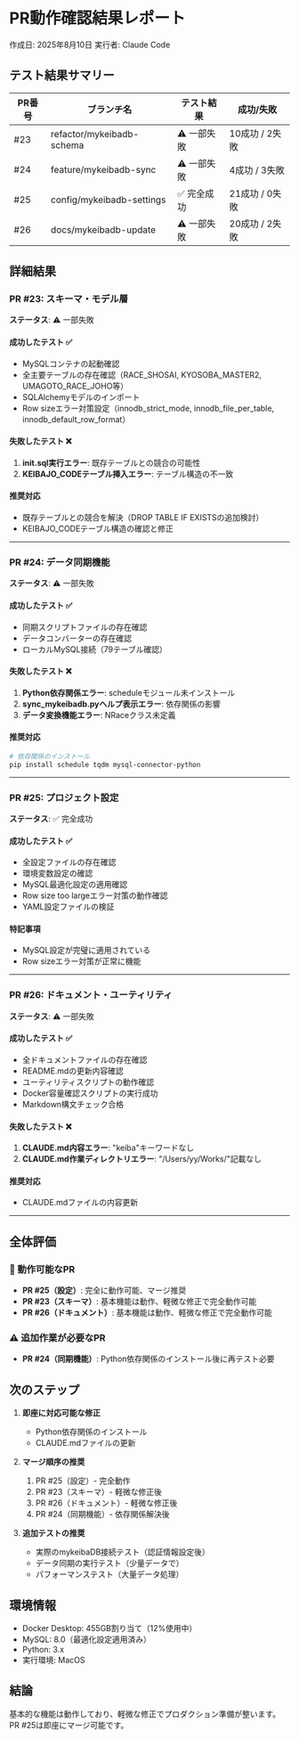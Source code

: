 # PR動作確認結果レポート

作成日: 2025年8月10日
実行者: Claude Code

## テスト結果サマリー

| PR番号 | ブランチ名 | テスト結果 | 成功/失敗 |
|--------|------------|------------|-----------|
| #23 | refactor/mykeibadb-schema | ⚠️ 一部失敗 | 10成功 / 2失敗 |
| #24 | feature/mykeibadb-sync | ⚠️ 一部失敗 | 4成功 / 3失敗 |
| #25 | config/mykeibadb-settings | ✅ 完全成功 | 21成功 / 0失敗 |
| #26 | docs/mykeibadb-update | ⚠️ 一部失敗 | 20成功 / 2失敗 |

## 詳細結果

### PR #23: スキーマ・モデル層
**ステータス**: ⚠️ 一部失敗

#### 成功したテスト ✅
- MySQLコンテナの起動確認
- 全主要テーブルの存在確認（RACE_SHOSAI, KYOSOBA_MASTER2, UMAGOTO_RACE_JOHO等）
- SQLAlchemyモデルのインポート
- Row sizeエラー対策設定（innodb_strict_mode, innodb_file_per_table, innodb_default_row_format）

#### 失敗したテスト ❌
1. **init.sql実行エラー**: 既存テーブルとの競合の可能性
2. **KEIBAJO_CODEテーブル挿入エラー**: テーブル構造の不一致

#### 推奨対応
- 既存テーブルとの競合を解決（DROP TABLE IF EXISTSの追加検討）
- KEIBAJO_CODEテーブル構造の確認と修正

---

### PR #24: データ同期機能
**ステータス**: ⚠️ 一部失敗

#### 成功したテスト ✅
- 同期スクリプトファイルの存在確認
- データコンバーターの存在確認
- ローカルMySQL接続（79テーブル確認）

#### 失敗したテスト ❌
1. **Python依存関係エラー**: scheduleモジュール未インストール
2. **sync_mykeibadb.pyヘルプ表示エラー**: 依存関係の影響
3. **データ変換機能エラー**: NRaceクラス未定義

#### 推奨対応
```bash
# 依存関係のインストール
pip install schedule tqdm mysql-connector-python
```

---

### PR #25: プロジェクト設定
**ステータス**: ✅ 完全成功

#### 成功したテスト ✅
- 全設定ファイルの存在確認
- 環境変数設定の確認
- MySQL最適化設定の適用確認
- Row size too largeエラー対策の動作確認
- YAML設定ファイルの検証

#### 特記事項
- MySQL設定が完璧に適用されている
- Row sizeエラー対策が正常に機能

---

### PR #26: ドキュメント・ユーティリティ
**ステータス**: ⚠️ 一部失敗

#### 成功したテスト ✅
- 全ドキュメントファイルの存在確認
- README.mdの更新内容確認
- ユーティリティスクリプトの動作確認
- Docker容量確認スクリプトの実行成功
- Markdown構文チェック合格

#### 失敗したテスト ❌
1. **CLAUDE.md内容エラー**: "keiba"キーワードなし
2. **CLAUDE.md作業ディレクトリエラー**: "/Users/yy/Works/"記載なし

#### 推奨対応
- CLAUDE.mdファイルの内容更新

---

## 全体評価

### 🎯 動作可能なPR
- **PR #25（設定）**: 完全に動作可能、マージ推奨
- **PR #23（スキーマ）**: 基本機能は動作、軽微な修正で完全動作可能
- **PR #26（ドキュメント）**: 基本機能は動作、軽微な修正で完全動作可能

### ⚠️ 追加作業が必要なPR
- **PR #24（同期機能）**: Python依存関係のインストール後に再テスト必要

## 次のステップ

1. **即座に対応可能な修正**
   - Python依存関係のインストール
   - CLAUDE.mdファイルの更新

2. **マージ順序の推奨**
   1. PR #25（設定）- 完全動作
   2. PR #23（スキーマ）- 軽微な修正後
   3. PR #26（ドキュメント）- 軽微な修正後
   4. PR #24（同期機能）- 依存関係解決後

3. **追加テストの推奨**
   - 実際のmykeibaDB接続テスト（認証情報設定後）
   - データ同期の実行テスト（少量データで）
   - パフォーマンステスト（大量データ処理）

## 環境情報
- Docker Desktop: 455GB割り当て（12%使用中）
- MySQL: 8.0（最適化設定適用済み）
- Python: 3.x
- 実行環境: MacOS

## 結論
基本的な機能は動作しており、軽微な修正でプロダクション準備が整います。
PR #25は即座にマージ可能です。